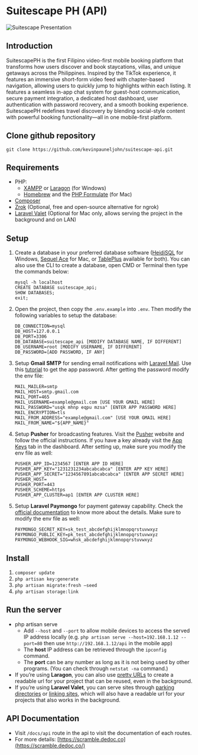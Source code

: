 # Suitescape PH (API)

![Suitescape Presentation](https://github.com/user-attachments/assets/c991c17c-51c9-4a19-a837-074c22781810)

## Introduction

SuitescapePH is the first Filipino video-first mobile booking platform that transforms how users discover and book staycations, villas, and unique getaways across the Philippines. Inspired by the TikTok experience, it features an immersive short-form video feed with chapter-based navigation, allowing users to quickly jump to highlights within each listing. It features a seamless in-app chat system for guest-host communication, secure payment integration, a dedicated host dashboard, user authentication with password recovery, and a smooth booking experience. SuitescapePH redefines travel discovery by blending social-style content with powerful booking functionality—all in one mobile-first platform.

## **Clone github repository**

```
git clone https://github.com/kevinpauneljohn/suitescape-api.git
```

## Requirements

- PHP:
    - [XAMPP](https://www.apachefriends.org) or [Laragon](https://laragon.org) (for Windows)
    - [Homebrew](https://brew.sh) and the [PHP Formulate](https://formulae.brew.sh/formula/php) (for Mac)
- [Composer](https://getcomposer.org)
- [Zrok](https://zrok.io) (Optional, free and open-source alternative for ngrok)
- [Laravel Valet](https://laravel.com/docs/10.x/valet) (Optional for Mac only, allows serving the project in the background and on LAN)

## Setup

1. Create a database in your preferred database software ([HeidiSQL](https://www.heidisql.com) for Windows, [Sequel Ace](https://sequel-ace.com) for Mac, or [TablePlus](https://tableplus.com) available for both). You can also use the CLI to create a database, open CMD or Terminal then type the commands below:
    
    ```
    mysql -h localhost
    CREATE DATABASE suitescape_api;
    SHOW DATABASES;
    exit;
    ```
    
2. Open the project, then copy the `.env.example` into `.env`. Then modify the following variables to setup the database:
    
    ```
    DB_CONNECTION=mysql
    DB_HOST=127.0.0.1
    DB_PORT=3306
    DB_DATABASE=suitescape_api [MODIFY DATABASE NAME, IF DIFFERENT]
    DB_USERNAME=root [MODIFY USERNAME, IF DIFFERENT]
    DB_PASSWORD=[ADD PASSWORD, IF ANY]
    ```
    
3. Setup **Gmail SMTP** for sending email notifications with [Laravel Mail](https://laravel.com/docs/10.x/mail). Use this [tutorial](https://itsupport.umd.edu/itsupport?id=kb_article_view&sysparm_article=KB0015112) to get the app password. After getting the password modify the env file:
    
    ```
    MAIL_MAILER=smtp
    MAIL_HOST=smtp.gmail.com
    MAIL_PORT=465
    MAIL_USERNAME=example@gmail.com [USE YOUR GMAIL HERE]
    MAIL_PASSWORD="usqk mhnp eqpu mzsa" [ENTER APP PASSWORD HERE]
    MAIL_ENCRYPTION=tls
    MAIL_FROM_ADDRESS="example@gmail.com" [USE YOUR GMAIL HERE]
    MAIL_FROM_NAME="${APP_NAME}"
    ```
    
4. Setup **Pusher** for broadcasting features. Visit the [Pusher](https://pusher.com) website and follow the official instructions. If you have a key already visit the [App Keys](https://dashboard.pusher.com/apps/1831461/keys) tab in the dashboard. After setting up, make sure you modify the env file as well:
    
    ```
    PUSHER_APP_ID=1234567 [ENTER APP ID HERE]
    PUSHER_APP_KEY="1231231234abcabcabca" [ENTER APP KEY HERE]
    PUSHER_APP_SECRET="1234567891abcabcabca" [ENTER APP SECRET HERE]
    PUSHER_HOST=
    PUSHER_PORT=443
    PUSHER_SCHEME=https
    PUSHER_APP_CLUSTER=ap1 [ENTER APP CLUSTER HERE]
    ```
    
5. Setup **Laravel Paymongo** for payment gateway capability. Check the [official documentation](https://paymongo.rigelkentcarbonel.com) to know more about the details. Make sure to modify the env file as well:
    
    ```
    PAYMONGO_SECRET_KEY=sk_test_abcdefghijklmnopqrstuvwxyz
    PAYMONGO_PUBLIC_KEY=pk_test_abcdefghijklmnopqrstuvwxyz
    PAYMONGO_WEBHOOK_SIG=whsk_abcdefghijklmnopqrstuvwxyz
    ```
    
## Install

1. `composer update`
2. `php artisan key:generate`
3. `php artisan migrate:fresh —seed`
4. `php artisan storage:link`

## Run the server

- php artisan serve
    - Add `--host`  and `--port` to allow mobile devices to access the served IP address locally (e.g. `php artisan serve --host=192.168.1.12 --port=80` then use `http://192.168.1.12/api` in the mobile app)
    - The **host** IP address can be retrieved through the `ipconfig` command.
    - The **port** can be any number as long as it is not being used by other programs. (You can check through `netstat -na` command.)
- If you’re using **Laragon**, you can also use [pretty URLs](https://laragon.org/docs/pretty-urls) to create a readable url for your project that can be reused, even in the background.
- If you’re using **Laravel Valet**, you can serve sites through [parking directories](https://laravel.com/docs/11.x/valet#the-park-command) or [linking sites](https://laravel.com/docs/11.x/valet#the-link-command), which will also have a readable url for your projects that also works in the background.

## API Documentation

- Visit `/docs/api` route in the api to visit the documentation of each routes.
- For more details: [https://scramble.dedoc.co](https://scramble.dedoc.co/)
